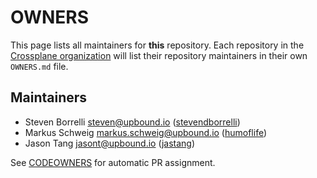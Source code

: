 <!--
SPDX-FileCopyrightText: 2023 The Crossplane Authors <https://crossplane.io>

SPDX-License-Identifier: CC-BY-4.0
-->

# OWNERS

This page lists all maintainers for **this** repository. Each repository in the
[Crossplane organization](https://github.com/crossplane/) will list their
repository maintainers in their own `OWNERS.md` file.

## Maintainers

* Steven Borrelli <steven@upbound.io> ([stevendborrelli](https://github.com/stevendborrelli))
* Markus Schweig <markus.schweig@upbound.io> ([humoflife](https://github.com/humoflife))
* Jason Tang <jasont@upbound.io> ([jastang](https://github.com/jastang))

See [CODEOWNERS](./CODEOWNERS) for automatic PR assignment.

